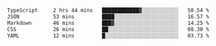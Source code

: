 <!--START_SECTION:waka-->

```txt
TypeScript     2 hrs 44 mins   ████████████▓░░░░░░░░░░░░   50.54 %
JSON           53 mins         ████░░░░░░░░░░░░░░░░░░░░░   16.57 %
Markdown       46 mins         ███▓░░░░░░░░░░░░░░░░░░░░░   14.25 %
CSS            26 mins         ██░░░░░░░░░░░░░░░░░░░░░░░   08.30 %
YAML           12 mins         █░░░░░░░░░░░░░░░░░░░░░░░░   03.73 %
```

<!--END_SECTION:waka-->
